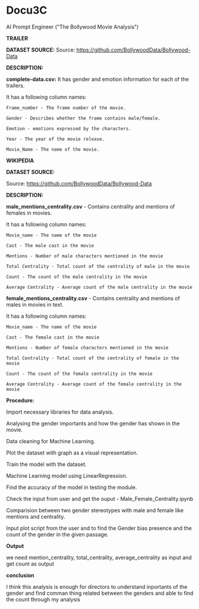 # Docu3C
AI Prompt Engineer ("The Bollywood Movie Analysis")

    
**TRAILER**

  **DATASET SOURCE:**
  Source: https://github.com/BollywoodData/Bollywood-Data
  
  **DESCRIPTION:**
  
  **complete-data.csv:** It has gender and emotion information for each of the trailers. 
  
  It has a following column names:
  
    Frame_number - The frame number of the movie.
    
    Gender - Describes whether the frame contains male/female.
    
    Emotion - emotions expressed by the characters.
    
    Year - The year of the movie release.
    
    Movie_Name - The name of the movie. 

    
**WIKIPEDIA**

  **DATASET SOURCE:**
  
  Source: https://github.com/BollywoodData/Bollywood-Data
  
  **DESCRIPTION:**
  
  **male_mentions_centrality.csv** - Contains centrality and mentions of females in movies.
  
  It has a following column names:

    Movie_name - The name of the movie
    
    Cast - The male cast in the movie
    
    Mentions - Number of male characters mentioned in the movie
    
    Total Centrality - Total count of the centrality of male in the movie
    
    Count - The count of the male centrality in the movie
    
    Average Centrality - Average count of the male centrality in the movie
    
    
  **female_mentions_centrality.csv** 	- Contains centrality and mentions of males in movies in text.
  
  It has a following column names:
  
    Movie_name - The name of the movie
    
    Cast - The female cast in the movie
    
    Mentions - Number of female characters mentioned in the movie
    
    Total Centrality - Total count of the centrality of female in the movie
    
    Count - The count of the female centrality in the movie
    
    Average Centrality - Average count of the female centrality in the movie
    
    
**Procedure:**

Import necessary libraries for data analysis.

Analysing the gender importants and how the gender has shown in the movie.

Data cleaning for Machine Learning. 

Plot the dataset with graph as a visual representation.

Train the model with the dataset.

Machine Learning model using LinearRegression.

Find the accuracy of the model in testing the module.

Check the input from user and get the ouput - Male_Female_Centrality.ipynb

Comparision between two gender stereotypes with male and female like mentions and centrality.

Input plot script from the user and to find the Gender bias presence and the count of the gender in the given passage.


**Output**

we need mention_centrality, total_centrality, average_centrality as input and get count as output

**conclusion**

I think this analysis is enough for directors to understand inportants of the gender and find comman thing related between the genders and able to find the count through my analysis
